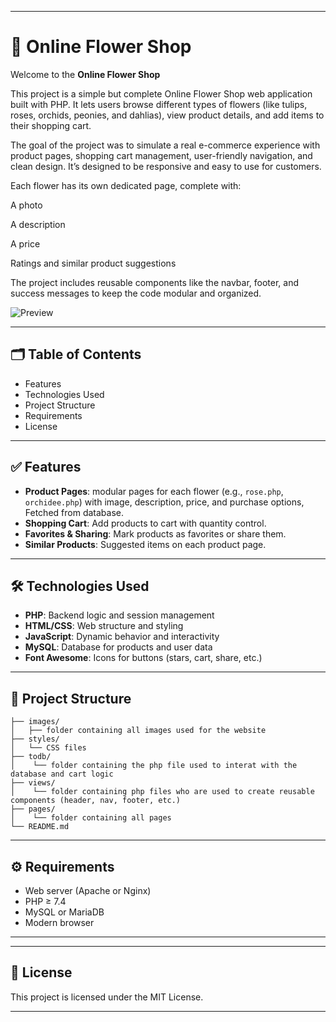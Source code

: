 
---
# 🌸 Online Flower Shop

Welcome to the **Online Flower Shop**

This project is a simple but complete Online Flower Shop web application built with PHP. It lets users browse different types of flowers (like tulips, roses, orchids, peonies, and dahlias), view product details, and add items to their shopping cart.

The goal of the project was to simulate a real e-commerce experience with product pages, shopping cart management, user-friendly navigation, and clean design. It’s designed to be responsive and easy to use for customers.

Each flower has its own dedicated page, complete with:

A photo

A description

A price

Ratings and similar product suggestions

The project includes reusable components like the navbar, footer, and success messages to keep the code modular and organized.


![Preview](/assets/ezgif-4c0a0bc0c190df.gif)

---

## 🗂 Table of Contents

* Features
* Technologies Used
* Project Structure
* Requirements
* License

---

## ✅ Features

* **Product Pages**: modular pages for each flower (e.g., `rose.php`, `orchidee.php`) with image, description, price, and purchase options, Fetched from database.
* **Shopping Cart**: Add products to cart with quantity control.
* **Favorites & Sharing**: Mark products as favorites or share them.
* **Similar Products**: Suggested items on each product page.

---

## 🛠 Technologies Used

* **PHP**: Backend logic and session management
* **HTML/CSS**: Web structure and styling
* **JavaScript**: Dynamic behavior and interactivity
* **MySQL**: Database for products and user data 
* **Font Awesome**: Icons for buttons (stars, cart, share, etc.)

---

## 📁 Project Structure

```
├── images/
│   ├── folder containing all images used for the website
├── styles/
│   └── CSS files
├── todb/
│    └── folder containing the php file used to interat with the database and cart logic
├── views/
│    └── folder containing php files who are used to create reusable components (header, nav, footer, etc.)
├── pages/
│    └── folder containing all pages 
└── README.md
```
---

## ⚙️ Requirements

* Web server (Apache or Nginx)
* PHP ≥ 7.4
* MySQL or MariaDB
* Modern browser

---

---

## 📄 License

This project is licensed under the MIT License.

---
